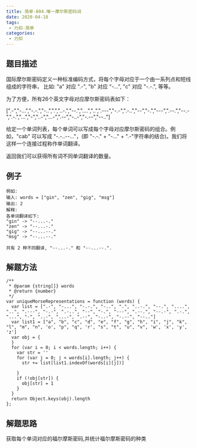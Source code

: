 ```yaml
---
title: 简单-804.唯一摩尔斯密码词
date: 2020-04-18
tags:
 - 力扣-简单
categories: 
 - 力扣
---
```

## 题目描述
国际摩尔斯密码定义一种标准编码方式，将每个字母对应于一个由一系列点和短线组成的字符串， 比如: "a" 对应 ".-", "b" 对应 "-...", "c" 对应 "-.-.", 等等。

为了方便，所有26个英文字母对应摩尔斯密码表如下：

[".-","-...","-.-.","-..",".","..-.","--.","....","..",".---","-.-",".-..","--","-.","---",".--.","--.-",".-.","...","-","..-","...-",".--","-..-","-.--","--.."]

给定一个单词列表，每个单词可以写成每个字母对应摩尔斯密码的组合。例如，"cab" 可以写成 "-.-..--..."，(即 "-.-." + "-..." + ".-"字符串的结合)。我们将这样一个连接过程称作单词翻译。

返回我们可以获得所有词不同单词翻译的数量。

## 例子
```
例如:
输入: words = ["gin", "zen", "gig", "msg"]
输出: 2
解释: 
各单词翻译如下:
"gin" -> "--...-."
"zen" -> "--...-."
"gig" -> "--...--."
"msg" -> "--...--."

共有 2 种不同翻译, "--...-." 和 "--...--.".

```

## 解题方法

```
/**
 * @param {string[]} words
 * @return {number}
 */
var uniqueMorseRepresentations = function (words) {
  var list = [".-", "-...", "-.-.", "-..", ".", "..-.", "--.", "....", "..", ".---", "-.-", ".-..", "--", "-.", "---", ".--.", "--.-", ".-.", "...", "-", "..-", "...-", ".--", "-..-", "-.--", "--.."]
  var list1 = ["a", "b", "c", "d", "e", "f", "g", "h", "i", "j", "k", "l", "m", "n", 'o', "p", "q", 'r', "s", "t", "u", "v", 'w', 'x', 'y', 'z']
  var obj = {
  }
  for (var i = 0; i < words.length; i++) {
    var str = ''
    for (var j = 0; j < words[i].length; j++) {
      str += list[list1.indexOf(words[i][j])]

    }
    if (!obj[str]) {
      obj[str] = 1
    }
  }
  return Object.keys(obj).length
};
```
## 解题思路
获取每个单词对应的福尔摩斯密码,并统计福尔摩斯密码的种类

```
